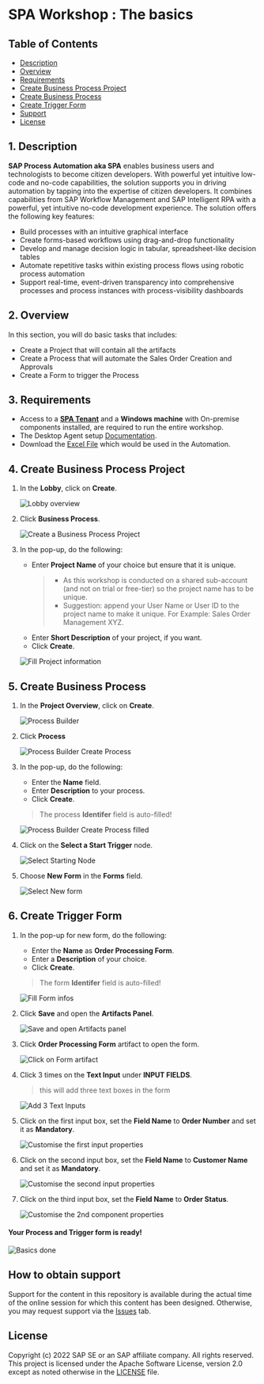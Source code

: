 
# SPA Workshop : The basics

## Table of Contents
- [Description](#section1)
- [Overview](#section2)
- [Requirements](#section3)
- [Create Business Process Project](#section4)
- [Create Business Process](#section5)
- [Create Trigger Form](#section6)
- [Support](#support)
- [License](#licence)

## 1. Description <a name="section1"></a>

**SAP Process Automation aka SPA** enables business users and technologists to become citizen developers. With powerful yet intuitive low-code and no-code capabilities, the solution supports you in driving automation by tapping into the expertise of citizen developers. It combines capabilities from SAP Workflow Management and SAP Intelligent RPA with a powerful, yet intuitive no-code development experience. The solution offers the following key features:
   
   - Build processes with an intuitive graphical interface
   - Create forms-based workflows using drag-and-drop functionality
   - Develop and manage decision logic in tabular, spreadsheet-like decision tables
   - Automate repetitive tasks within existing process flows using robotic process automation
   - Support real-time, event-driven transparency into comprehensive processes and process instances with process-visibility dashboards

## 2. Overview <a name="section2"></a>

In this section, you will do basic tasks that includes:
  - Create a Project that will contain all the artifacts
  - Create a Process that will automate the Sales Order Creation and Approvals
  - Create a Form to trigger the Process

## 3. Requirements <a name="section3"></a>

- Access to a [**SPA Tenant**](http://sap-adoption-bootcamps-applicationdevelopment.lcnc.cfapps.sap.hana.ondemand.com/lobby) and a **Windows machine** with On-premise components installed, are required to run the entire workshop.
- The Desktop Agent setup [Documentation](https://help.sap.com/viewer/DRAFT/d668fd319a104511b515d574782b497f/Dev/en-US/860145601cc64167ac5a17089ebd7cce.html).
- Download the [Excel File](../2%20Automation/SalesOrdersDetails.xlsx) which would be used in the Automation.

## 4. Create Business Process Project <a name="section4"></a>

1. In the **Lobby**, click on **Create**.

    ![Lobby overview](images/01_Lobby.png)

2. Click **Business Process**.

    ![Create a Business Process Project](images/02_Lobby_Create.png)
    

3. In the pop-up, do the following:
    - Enter **Project Name** of your choice but ensure that it is unique. 
      > - As this workshop is conducted on a shared sub-account (and not on trial or free-tier) so the project name has to be unique. 
      > - Suggestion: append your User Name or User ID to the project name to make it unique. For Example: Sales Order Management XYZ.
    - Enter **Short Description** of your project, if you want.
    - Click **Create**.

    ![Fill Project information ](images/02_Lobby_Create_Business_Process_Project_filled_name.png)
    

## 5. Create Business Process <a name="section5"></a>

1. In the **Project Overview**, click on **Create**.

    ![Process Builder](images/Design_Studio/01_Design_Studio.png)


2. Click **Process**

    ![Process Builder Create Process](images/Design_Studio/02_Design_Studio_Create.png)


3. In the pop-up, do the following:
    - Enter the **Name** field.
    - Enter **Description** to your process.
    - Click **Create**.
    > The process **Identifer** field is auto-filled!

    ![Process Builder Create Process filled](images/Design_Studio/03_Design_Studio_Create_Process_filled.png)


4. Click on the **Select a Start Trigger** node.

    ![Select Starting Node](images/Design_Studio/05_Design_Studio_Process_Trigger_Settings.png)


5. Choose **New Form** in the **Forms** field.

    ![Select New form](images/Design_Studio/06_Design_Studio_Process_New_Form.png)


## 6. Create Trigger Form <a name="section6"></a>


1. In the pop-up for new form, do the following:
    - Enter the **Name** as **Order Processing Form**.
    - Enter a **Description** of your choice.
    - Click **Create**.

    > The form **Identifer** field is auto-filled!

    ![Fill Form infos](images/Design_Studio/07_Design_Studio_Create_Form.png)


2. Click **Save** and open the **Artifacts Panel**.

    ![Save and open Artifacts panel](images/Design_Studio/08_Design_Studio_Process_with_form_trigger.png)


3. Click **Order Processing Form** artifact to open the form.

    ![Click on Form artifact](images/Design_Studio/10_Design_Studio_Order_Processing_Form_Click.png)


4. Click 3 times on the **Text Input** under **INPUT FIELDS**.
    > this will add three text boxes in the form

    ![Add 3 Text Inputs](images/Design_Studio/11_Design_Studio_Order_Processing_Form_Open.png)


5. Click on the first input box, set the **Field Name** to **Order Number** and set it as **Mandatory**.

    ![Customise the first input properties](images/Design_Studio/13_Design_Studio_Order_Processing_Form_Order_Number_field.png)


6. Click on the second input box, set the **Field Name** to **Customer Name** and set it as **Mandatory**.

    ![Customise the second input properties](images/Design_Studio/14_Design_Studio_Order_Processing_Form_Customer_Name_field.png)


7. Click on the third input box, set the **Field Name** to **Order Status**.

    ![Customise the 2nd component properties](images/Design_Studio/15_Design_Studio_Order_Processing_Form_Order_Status_field.png)


#### Your Process and Trigger form is ready!
![Basics done](images/Design_Studio/16_Design_Studio_Order_Processing_Form_Designed_saved.png)


## How to obtain support <a name="support"></a>

Support for the content in this repository is available during the actual time of the online session for which this content has been designed. Otherwise, you may request support via the [Issues](../../../../issues) tab.

## License <a name="license"></a>

Copyright (c) 2022 SAP SE or an SAP affiliate company. All rights reserved. This project is licensed under the Apache Software License, version 2.0 except as noted otherwise in the [LICENSE](../LICENSES/Apache-2.0.txt) file.
